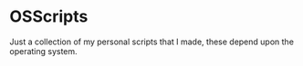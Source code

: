 # OSScripts
Just a collection of my personal scripts that I made, these depend upon the operating system.
